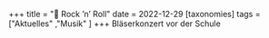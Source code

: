 +++
title = "🎺 Rock ’n’ Roll"
date = 2022-12-29
[taxonomies]
tags = ["Aktuelles" ,"Musik" ]
+++
Bläserkonzert vor der Schule
